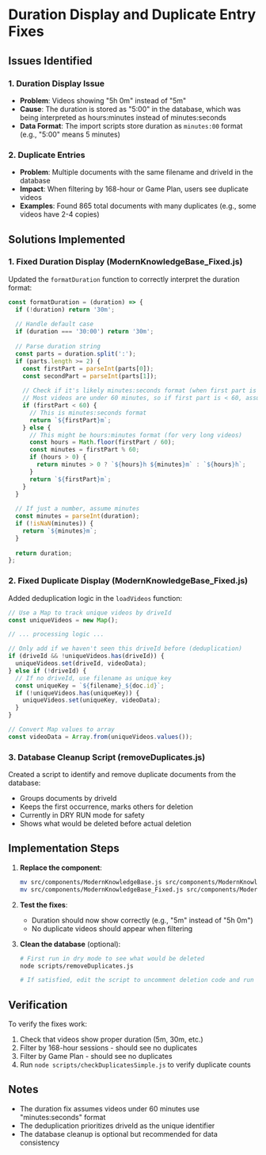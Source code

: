 # Duration Display and Duplicate Entry Fixes

## Issues Identified

### 1. Duration Display Issue
- **Problem**: Videos showing "5h 0m" instead of "5m"
- **Cause**: The duration is stored as "5:00" in the database, which was being interpreted as hours:minutes instead of minutes:seconds
- **Data Format**: The import scripts store duration as `minutes:00` format (e.g., "5:00" means 5 minutes)

### 2. Duplicate Entries
- **Problem**: Multiple documents with the same filename and driveId in the database
- **Impact**: When filtering by 168-hour or Game Plan, users see duplicate videos
- **Examples**: Found 865 total documents with many duplicates (e.g., some videos have 2-4 copies)

## Solutions Implemented

### 1. Fixed Duration Display (ModernKnowledgeBase_Fixed.js)

Updated the `formatDuration` function to correctly interpret the duration format:

```javascript
const formatDuration = (duration) => {
  if (!duration) return '30m';
  
  // Handle default case
  if (duration === '30:00') return '30m';
  
  // Parse duration string
  const parts = duration.split(':');
  if (parts.length >= 2) {
    const firstPart = parseInt(parts[0]);
    const secondPart = parseInt(parts[1]);
    
    // Check if it's likely minutes:seconds format (when first part is small)
    // Most videos are under 60 minutes, so if first part is < 60, assume it's minutes
    if (firstPart < 60) {
      // This is minutes:seconds format
      return `${firstPart}m`;
    } else {
      // This might be hours:minutes format (for very long videos)
      const hours = Math.floor(firstPart / 60);
      const minutes = firstPart % 60;
      if (hours > 0) {
        return minutes > 0 ? `${hours}h ${minutes}m` : `${hours}h`;
      }
      return `${firstPart}m`;
    }
  }
  
  // If just a number, assume minutes
  const minutes = parseInt(duration);
  if (!isNaN(minutes)) {
    return `${minutes}m`;
  }
  
  return duration;
};
```

### 2. Fixed Duplicate Display (ModernKnowledgeBase_Fixed.js)

Added deduplication logic in the `loadVideos` function:

```javascript
// Use a Map to track unique videos by driveId
const uniqueVideos = new Map();

// ... processing logic ...

// Only add if we haven't seen this driveId before (deduplication)
if (driveId && !uniqueVideos.has(driveId)) {
  uniqueVideos.set(driveId, videoData);
} else if (!driveId) {
  // If no driveId, use filename as unique key
  const uniqueKey = `${filename}_${doc.id}`;
  if (!uniqueVideos.has(uniqueKey)) {
    uniqueVideos.set(uniqueKey, videoData);
  }
}

// Convert Map values to array
const videoData = Array.from(uniqueVideos.values());
```

### 3. Database Cleanup Script (removeDuplicates.js)

Created a script to identify and remove duplicate documents from the database:
- Groups documents by driveId
- Keeps the first occurrence, marks others for deletion
- Currently in DRY RUN mode for safety
- Shows what would be deleted before actual deletion

## Implementation Steps

1. **Replace the component**:
   ```bash
   mv src/components/ModernKnowledgeBase.js src/components/ModernKnowledgeBase_backup.js
   mv src/components/ModernKnowledgeBase_Fixed.js src/components/ModernKnowledgeBase.js
   ```

2. **Test the fixes**:
   - Duration should now show correctly (e.g., "5m" instead of "5h 0m")
   - No duplicate videos should appear when filtering

3. **Clean the database** (optional):
   ```bash
   # First run in dry mode to see what would be deleted
   node scripts/removeDuplicates.js
   
   # If satisfied, edit the script to uncomment deletion code and run again
   ```

## Verification

To verify the fixes work:
1. Check that videos show proper duration (5m, 30m, etc.)
2. Filter by 168-hour sessions - should see no duplicates
3. Filter by Game Plan - should see no duplicates
4. Run `node scripts/checkDuplicatesSimple.js` to verify duplicate counts

## Notes

- The duration fix assumes videos under 60 minutes use "minutes:seconds" format
- The deduplication prioritizes driveId as the unique identifier
- The database cleanup is optional but recommended for data consistency